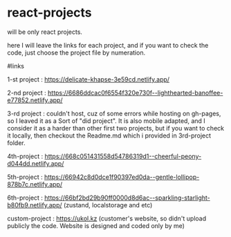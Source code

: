 # react-projects
will be only react projects.

here I will leave the links for each project, and if you want to check the code, just choose the project file by numeration.


#links

1-st project : https://delicate-khapse-3e59cd.netlify.app/

2-nd project : https://6686ddcac0f6554f320e730f--lighthearted-banoffee-e77852.netlify.app/

3-rd project : couldn't host, cuz of some errors while hosting on gh-pages, so I leaved it as a Sort of "did project". It is also mobile adapted, and I consider it as a harder than other first two projects, but if you want to check it locally, then checkout the Readme.md which i provided in 3rd-project folder.

4th-project : https://668c051431558d54786319d1--cheerful-peony-d044dd.netlify.app/

5th-project : https://66942c8d0dce1f90397ed0da--gentle-lollipop-878b7c.netlify.app/

6th-project : https://66bf2bd29b90ff0000d8d6ac--sparkling-starlight-b80fb9.netlify.app/ (zustand, localstorage and etc)

custom-project : https://ukol.kz (customer's website, so didn't upload publicly the code. Website is designed and coded only by me)
